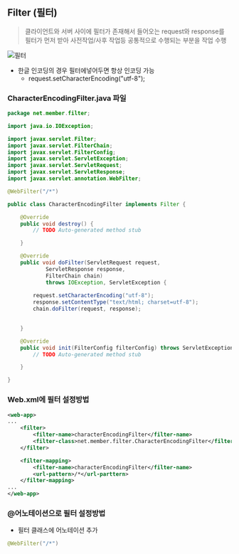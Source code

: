 ## Filter (필터)
>클라이언트와 서버 사이에 필터가 존재해서 들어오는 request와 response를 필터가 먼저 받아 사전작업/사후 작업등 공통적으로 수행되는 부분을 작업 수행

![필터](https://user-images.githubusercontent.com/60641307/82392471-e793c780-9a7e-11ea-8411-3bd8751d663c.png)

- 한글 인코딩의 경우 필터에넣어두면 항상 인코딩 가능
    - request.setCharacterEncoding("utf-8");


### CharacterEncodingFilter.java 파일
```java
package net.member.filter;

import java.io.IOException;

import javax.servlet.Filter;
import javax.servlet.FilterChain;
import javax.servlet.FilterConfig;
import javax.servlet.ServletException;
import javax.servlet.ServletRequest;
import javax.servlet.ServletResponse;
import javax.servlet.annotation.WebFilter;

@WebFilter("/*")

public class CharacterEncodingFilter implements Filter {

	@Override
	public void destroy() {
		// TODO Auto-generated method stub

	}

	@Override
	public void doFilter(ServletRequest request,
			ServletResponse response, 
			FilterChain chain)
			throws IOException, ServletException {
		
		request.setCharacterEncoding("utf-8");
		response.setContentType("text/html; charset=utf-8");
		chain.doFilter(request, response);
		

	}

	@Override
	public void init(FilterConfig filterConfig) throws ServletException {
		// TODO Auto-generated method stub

	}

}
```

### Web.xml에 필터 설정방법
```xml
<web-app>
...
    <filter>
        <filter-name>characterEncodingFilter</filter-name>
        <filter-class>net.member.filter.CharacterEncodingFilter</filter-class>
    </filter>

    <filter-mapping>
        <filter-name>characterEncodingFilter</filter-name>
        <url-pattern>/*</url-parttern>
    </filter-mapping>
...
</web-app>
```
### @어노테이션으로 필터 설정방법
- 필터 클래스에 어노테이션 추가
```java
@WebFilter("/*")
```